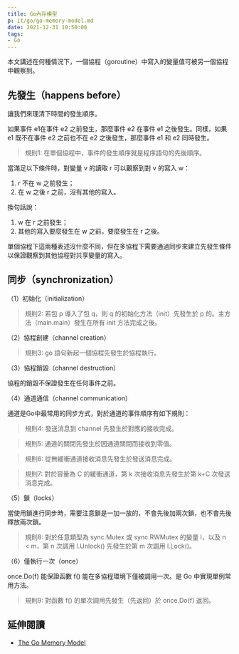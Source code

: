 ```yaml
---
title: Go內存模型
p: it/go/go-memory-model.md
date: 2021-12-31 10:50:00
tags:
- Go
---
```


本文講述在何種情況下，一個協程（goroutine）中寫入的變量值可被另一個協程中觀察到。

## 先發生（happens before）

讓我們來理清下時間的發生順序。

如果事件 e1在事件 e2 之前發生，那麼事件 e2 在事件 e1 之後發生。同樣，如果 e1 既不在事件 e2 之前也不在 e2 之後發生，那麼事件 e1 和 e2 同時發生。

<!--more-->

> 規則1: 在單個協程中，事件的發生順序就是程序語句的先後順序。

當滿足以下條件時，對變量 v 的讀取 r 可以觀察到對 v 的寫入 w：

1. r 不在 w 之前發生；
2. 在 w 之後 r 之前，沒有其他的寫入。

換句話說：

1. w 在 r 之前發生；
2. 其他的寫入要麼發生在 w 之前，要麼發生在 r 之後。

單個協程下這兩種表述沒什麼不同，但在多協程下需要通過同步來建立先發生條件以保證觀察到其他協程對共享變量的寫入。

## 同步（synchronization）

（1）初始化（initialization）

> 規則2: 若包 p 導入了包 q，則 q 的初始化方法（init）先發生於 p 的。主方法（main.main）發生在所有 init 方法完成之後。

（2）協程創建（channel creation）

> 規則3: go 語句新起一個協程先發生於協程執行。

（3）協程銷毀（channel destruction）

協程的銷毀不保證發生在任何事件之前。

（4）通道通信（channel communication）

通道是Go中最常用的同步方式，對於通道的事件順序有如下規則：

> 規則4: 發送消息到 channel 先發生於對應的接收完成。

> 規則5: 通道的關閉先發生於因通道關閉而接收到零值。

> 規則6: 從無緩衝通道接收消息先發生於發送消息完成。

> 規則7: 對於容量為 C 的緩衝通道，第 k 次接收消息先發生於第 k+C 次發送消息完成。

（5）鎖（locks）

當使用鎖進行同步時，需要注意鎖是一加一放的，不會先後加兩次鎖，也不會先後釋放兩次鎖。

> 規則8: 對於任意類型為 sync.Mutex 或 sync.RWMutex 的變量 l，以及 n < m，第 n 次調用 l.Unlock() 先發生於第 m 次調用 l.Lock()。

（6）僅執行一次（once）

once.Do(f) 能保證函數 f() 能在多協程環境下僅被調用一次。是 Go 中實現單例常用方法。

> 規則9: 對函數 f() 的單次調用先發生（先返回）於 once.Do(f) 返回。

## 延伸閱讀

- [The Go Memory Model](http://docscn.studygolang.com/ref/mem)
